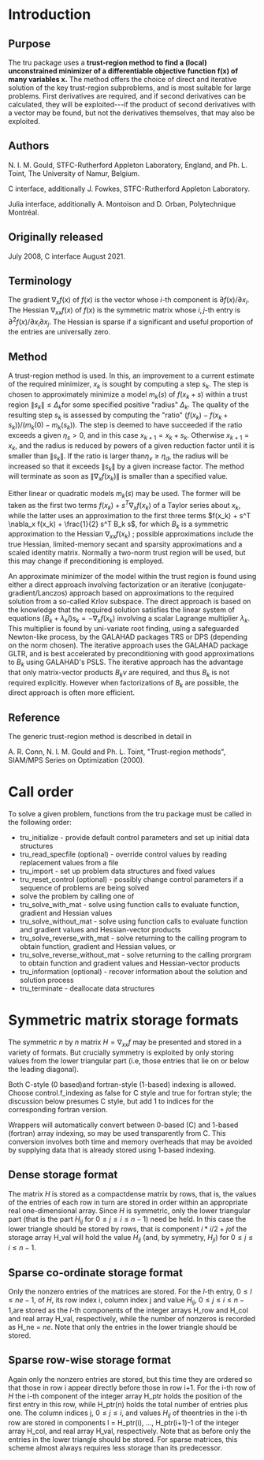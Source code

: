 # Introduction

## Purpose

The tru package uses a **trust-region method to find a (local)
unconstrained minimizer of a differentiable objective function
$\mathbf{f(x)}$ of many variables $\mathbf{x}$.**
The method offers the choice of
direct and iterative solution of the key trust-region subproblems, and
is most suitable for large problems. First derivatives are required,
and if second derivatives can be calculated, they will be exploited---if
the product of second derivatives with a vector may be found, but
not the derivatives themselves, that may also be exploited.

## Authors

N. I. M. Gould, STFC-Rutherford Appleton Laboratory, England,
and Ph. L. Toint, The University of Namur, Belgium.

C interface, additionally J. Fowkes, STFC-Rutherford Appleton Laboratory.

Julia interface, additionally A. Montoison and D. Orban, Polytechnique Montréal.

## Originally released

July 2008, C interface August 2021.

## Terminology

The gradient $\nabla_x f(x)$ of $f(x)$ is the vector whose
$i$-th component is $\partial f(x)/\partial x_i$.
The Hessian $\nabla_{xx} f(x)$ of $f(x)$ is the symmetric matrix
whose $i,j$-th entry is $\partial^2 f(x)/\partial x_i \partial x_j$.
The Hessian is sparse if a significant and useful proportion of the
entries are universally zero.

## Method

A trust-region method is used. In this, an improvement to a current
estimate of the required minimizer, $x_k$ is sought by computing a
step $s_k$. The step is chosen to approximately minimize a model
$m_k(s)$ of $f(x_k + s)$ within a trust region
$\|s_k\| \leq \Delta_k$for some specified positive
"radius" $\Delta_k$. The quality of the
resulting step $s_k$ is assessed by computing the "ratio"
$(f(x_k) - f(x_k + s_k))/ (m_k(0) - m_k(s_k))$.
The step is deemed to have succeeded if the ratio exceeds a given
$\eta_s > 0$, and in this case $x_{k+1} = x_k + s_k$. Otherwise
$x_{k+1} = x_k$, and the radius is reduced by powers of a given
reduction factor until it is smaller than $\|s_k\|$. If the ratio is
larger than$\eta_v \geq \eta_d$, the radius will be increased so that
it exceeds $\|s_k\|$ by a given increase factor. The method will
terminate as soon as $\|\nabla_x f(x_k)\|$ is smaller than a
specified value.

Either linear or quadratic models $m_k(s)$ may be used. The former
will be taken as the first two terms $f(x_k) + s^T \nabla_x f(x_k)$
of a Taylor series about $x_k$, while the latter uses an
approximation to the first three terms
$f(x_k) + s^T \nabla_x f(x_k) + \frac{1}{2} s^T B_k s$,
for which $B_k$ is a symmetric approximation to the Hessian
$\nabla_{xx}f(x_k)$ ; possible approximations include the true Hessian,
limited-memory secant and sparsity approximations and a scaled identity
matrix. Normally a two-norm trust region will be used, but this may change
if preconditioning is employed.

An approximate minimizer of the model within the trust region
is found using either a direct approach involving factorization or an
iterative (conjugate-gradient/Lanczos) approach based on approximations
to the required solution from a so-called Krlov subspace. The direct
approach is based on the knowledge that the required solution
satisfies the linear system of equations
$(B_k + \lambda_k I) s_k = - \nabla_x f(x_k)$ involving a scalar
Lagrange multiplier $\lambda_k$.
This multiplier is found by uni-variate root finding, using a safeguarded
Newton-like process, by the GALAHAD packages TRS or DPS
(depending on the norm chosen). The iterative approach
uses the GALAHAD package GLTR, and is best accelerated by preconditioning
with good approximations to $B_k$ using GALAHAD's PSLS. The
iterative approach has the advantage that only matrix-vector products
$B_k v$ are required, and thus $B_k$ is not required explicitly.
However when factorizations of $B_k$ are possible, the direct approach
is often more efficient.

## Reference

The generic trust-region method is described in detail in

A. R. Conn, N. I. M. Gould and Ph. L. Toint,
"Trust-region methods",
SIAM/MPS Series on Optimization (2000).

# Call order

To solve a given problem, functions from the tru package must be called
in the following order:

- tru\_initialize - provide default control parameters and set up initial data structures
- tru\_read\_specfile (optional) - override control values by reading replacement values from a file
- tru\_import - set up problem data structures and fixed values
- tru\_reset\_control (optional) - possibly change control parameters if a sequence of problems are being solved
- solve the problem by calling one of
- tru\_solve\_with\_mat - solve using function calls to evaluate function, gradient and Hessian values
- tru\_solve\_without\_mat - solve using function calls to evaluate function and gradient values and Hessian-vector products
- tru\_solve\_reverse\_with\_mat - solve returning to the calling program to obtain function, gradient and Hessian values, or
- tru\_solve\_reverse\_without\_mat - solve returning to the calling prorgram to obtain function and gradient values and Hessian-vector products
- tru\_information (optional) - recover information about the solution and solution process
- tru\_terminate - deallocate data structures

#  Symmetric matrix storage formats

The symmetric $n$ by $n$ matrix $H = \nabla_{xx}f$ may be
presented and stored in a variety of formats. But crucially symmetry
is exploited by only storing values from the lower triangular part
(i.e, those entries that lie on or below the leading diagonal).

Both C-style (0 based)and fortran-style (1-based) indexing is allowed.
Choose control.f_indexing as false for C style and true for
fortran style; the discussion below presumes C style, but add 1 to
indices for the corresponding fortran version.

Wrappers will automatically convert between 0-based (C) and 1-based
(fortran) array indexing, so may be used transparently from C. This
conversion involves both time and memory overheads that may be avoided
by supplying data that is already stored using 1-based indexing.

## Dense storage format

The matrix $H$ is stored as a compactdense matrix by rows, that is,
the values of the entries of each row in turn are
stored in order within an appropriate real one-dimensional array.
Since $H$ is symmetric, only the lower triangular part (that is the part
$H_{ij}$ for $0 \leq j \leq i \leq n-1$) need be held.
In this case the lower triangle should be stored by rows, that is
component $i \ast i / 2 + j$of the storage array H_val
will hold the value $H_{ij}$ (and, by symmetry, $H_{ji}$)
for $0 \leq j \leq i \leq n-1$.

##  Sparse co-ordinate storage format

Only the nonzero entries of the matrices are stored.
For the $l$-th entry, $0 \leq l \leq ne-1$, of $H$,
its row index i, column index j
and value $H_{ij}$, $0 \leq j \leq i \leq n-1$,are stored as
the $l$-th components of the integer arrays H_row and
H_col and real array H_val, respectively, while the number of nonzeros
is recorded as H_ne = $ne$.
Note that only the entries in the lower triangle should be stored.

##  Sparse row-wise storage format

Again only the nonzero entries are stored, but this time
they are ordered so that those in row i appear directly before those
in row i+1. For the i-th row of $H$ the i-th component of the
integer array H_ptr holds the position of the first entry in this row,
while H_ptr(n) holds the total number of entries plus one.
The column indices j, $0 \leq j \leq i$, and values
$H_{ij}$ of theentries in the i-th row are stored in components
l = H_ptr(i), $\ldots$, H_ptr(i+1)-1 of the
integer array H_col, and real array H_val, respectively.
Note that as before only the entries in the lower triangle should be stored.
For sparse matrices, this scheme almost always requires less storage than
its predecessor.
